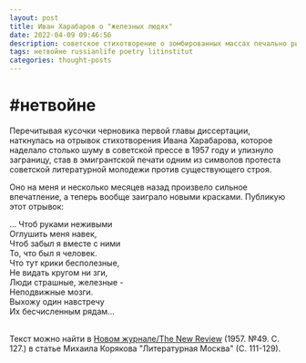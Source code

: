 ```yaml
---
layout: post
title: Иван Харабаров о "железных людях"
date: 2022-04-09 09:46:56
description: советское стихотворение о зомбированных массах печально рифмуется с сегодняшним днем
tags: нетвойне russianlife poetry litinstitut
categories: thought-posts
---
```

# #нетвойне

Перечитывая кусочки черновика первой главы диссертации, наткнулась на отрывок стихотворения Ивана Харабарова, которое наделало столько шуму в советской прессе в 1957 году и улизнуло заграницу, став в эмигрантской печати одним из символов протеста советской литературной молодежи против существующего строя.

Оно на меня и несколько месяцев назад произвело сильное впечатление, а теперь вообще заиграло новыми красками. Публикую этот отрывок:

<html>
  <head>
    ... Чтоб руками неживыми<br>
    Оглушить меня навек,<br>
    Чтоб забыл я вместе с ними<br>
    То, что был я человек.<br>
    Что тут крики бесполезные,<br>
    Не видать кругом ни зги,<br>
    Люди страшные, железные -<br>
    Неподвижные мозги.<br>
    Выхожу один навстречу<br>
    Их бесчисленным рядам...<br>
    <br>
  </head>
</html>

Текст можно найти в [Новом журнале/The New Review](https://newreviewinc.com/pdf/1957/49.pdf) (1957. №49. С. 127.) в статье Михаила Корякова "Литературная Москва" (С. 111-129).

